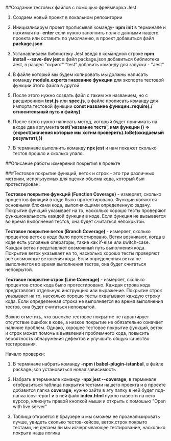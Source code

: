 ##Создание тестовых файлов с помощью фреймворка Jest


1. Создаем новый проект в локальном репозитории

2. Инициализирум проект прописывая команду- **npm init** в терминале и нажимая на- **enter** если нужно заполнить поля с данными нашего проекта или оставить по умолчанию, в проект добавиться файл **package.json**

3. Устанавливаем  библиотеку Jest введя в командной строке **npm install --save-dev jest**  в файл package.json добавиться библиотека Jest, в раздел "скрипт" "test" добавить команду для запуска - "Jest"


4. В файле который мы будем копировать мы должны написать команду **module.exports=название функции** для экспорта тестовой функции этого файла в другой


5. После этого нужно создать файл с таким же названием, но с расширением **test.js** или **spec.js**, 
в файле прописать команду для импорта тестовой функции **const название функции=require(./относительный путь к файлу)**


6. После этого нужно написать метод, который будет принимать на входе два аргумента **test('название теста', имя функции () =>{expect(значения которые мы хотим проверить).toBe(ожидаемый результат);})**


7. В терминале выполнить команду **npx jest** и нам покажет сколько тестов прошло и сколько упало.


 ##Oписание работы измерения покрытия в проекте


###Тестовое покрытие функций, веток и строк - это три различных метрики, используемых для оценки объема кода, который был протестирован:

**Тестовое покрытие функций (Function Coverage)** -  измеряет, сколько процентов функций в коде было протестировано. Функции являются основными блоками кода, выполняющими определенную задачу. Покрытие функций указывает на то, насколько хорошо тесты проверяют функциональность каждой функции в коде. Если функция не вызывается во время выполнения тестов, она будет считаться непокрытой.

**Тестовое покрытие веток (Branch Coverage)** - измеряет, сколько процентов веток в коде было протестировано. Ветки возникают, когда в коде есть условные операторы, такие как if-else или switch-case. Каждая ветка представляет возможный путь выполнения кода. Покрытие веток указывает на то, насколько хорошо тесты проверяют все возможные ветвления кода. Если определенная ветка не выполняется во время выполнения тестов, она будет считаться непокрытой.

**Тестовое покрытие строк (Line Coverage)** -  измеряет, сколько процентов строк кода было протестировано. Каждая строка кода представляет отдельную инструкцию или выражение. Покрытие строк указывает на то, насколько хорошо тесты охватывают каждую строку кода. Если определенная строка не выполняется во время выполнения тестов, она будет считаться непокрытой.

Важно отметить, что высокое тестовое покрытие не гарантирует отсутствие ошибок в коде, а низкое покрытие не обязательно означает наличие проблем. Однако, хорошее тестовое покрытие функций, веток и строк может помочь в выявлении проблемного кода, повысить вероятность обнаружения дефектов и улучшить общую качество тестирования.


Начало проверки:


1. В терминале набрать команду -**npm i babel-plugin-istanbul**, в файле package.json  установиться новая зависимость


2. Набрать в терминале команду -**npx jest --coverage**,  в терминале отобразиться таблица покрытия тестами нашего проекта и в проекте добавится папка **coverage**, нужно зайти в эту папку в ней будет под-папка icov-report и в ней файл **index.html** нужно навести на него курсор, кликнуть правой кнопкой мыши и открыть с помошью "Open with live server"


3. Таблица откроется в браузере и мы сможем ее проанализировать лучше, увидеть сколько тестов-кейсов, веток,строк покрыто тестами, не делаем ли мы исчерпывающее тестирование, насколько покрыта наша логика
